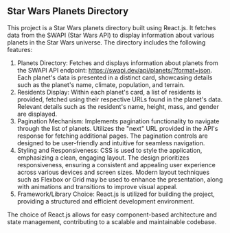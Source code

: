 ## Star Wars Planets Directory

This project is a Star Wars planets directory built using React.js. It fetches data from the SWAPI (Star Wars API) to display information about various planets in the Star Wars universe. The directory includes the following features:

1. Planets Directory:
Fetches and displays information about planets from the SWAPI API endpoint: https://swapi.dev/api/planets/?format=json.
Each planet's data is presented in a distinct card, showcasing details such as the planet's name, climate, population, and terrain.
2. Residents Display:
Within each planet's card, a list of residents is provided, fetched using their respective URLs found in the planet's data.
Relevant details such as the resident's name, height, mass, and gender are displayed.
3. Pagination Mechanism:
Implements pagination functionality to navigate through the list of planets.
Utilizes the "next" URL provided in the API's response for fetching additional pages.
The pagination controls are designed to be user-friendly and intuitive for seamless navigation.
4. Styling and Responsiveness:
CSS is used to style the application, emphasizing a clean, engaging layout.
The design prioritizes responsiveness, ensuring a consistent and appealing user experience across various devices and screen sizes.
Modern layout techniques such as Flexbox or Grid may be used to enhance the presentation, along with animations and transitions to improve visual appeal.
5. Framework/Library Choice:
React.js is utilized for building the project, providing a structured and efficient development environment.

The choice of React.js allows for easy component-based architecture and state management, contributing to a scalable and maintainable codebase.